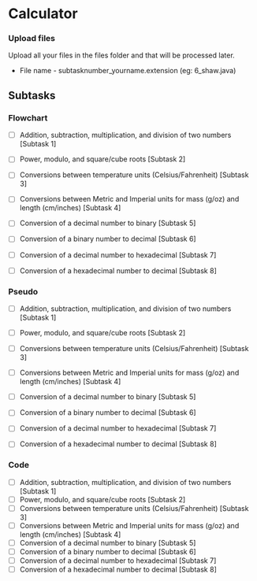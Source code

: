 # Calculator

### Upload files

Upload all your files in the files folder and that will be processed later.
- File name - subtasknumber_yourname.extension (eg: 6_shaw.java)

## Subtasks 

### Flowchart

- [ ] Addition, subtraction, multiplication, and division of two numbers [Subtask 1]
- [ ] Power, modulo, and square/cube roots [Subtask 2]
- [ ] Conversions between temperature units (Celsius/Fahrenheit) [Subtask 3]
- [ ] Conversions between Metric and Imperial units for mass (g/oz) and length (cm/inches) [Subtask 4]
- [ ] Conversion of a decimal number to binary [Subtask 5]
- [ ] Conversion of a binary number to decimal [Subtask 6]
- [ ] Conversion of a decimal number to hexadecimal [Subtask 7]
- [ ] Conversion of a hexadecimal number to decimal [Subtask 8]


### Pseudo

- [ ] Addition, subtraction, multiplication, and division of two numbers [Subtask 1]
- [ ] Power, modulo, and square/cube roots [Subtask 2]
- [ ] Conversions between temperature units (Celsius/Fahrenheit) [Subtask 3]
- [ ] Conversions between Metric and Imperial units for mass (g/oz) and length (cm/inches) [Subtask 4]
- [ ] Conversion of a decimal number to binary [Subtask 5]
- [ ] Conversion of a binary number to decimal [Subtask 6]
- [ ] Conversion of a decimal number to hexadecimal [Subtask 7]
- [ ] Conversion of a hexadecimal number to decimal [Subtask 8]


### Code

- [ ] Addition, subtraction, multiplication, and division of two numbers [Subtask 1]
- [ ] Power, modulo, and square/cube roots [Subtask 2]
- [ ] Conversions between temperature units (Celsius/Fahrenheit) [Subtask 3]
- [ ] Conversions between Metric and Imperial units for mass (g/oz) and length (cm/inches) [Subtask 4]
- [ ] Conversion of a decimal number to binary [Subtask 5]
- [ ] Conversion of a binary number to decimal [Subtask 6]
- [ ] Conversion of a decimal number to hexadecimal [Subtask 7]
- [ ] Conversion of a hexadecimal number to decimal [Subtask 8]
